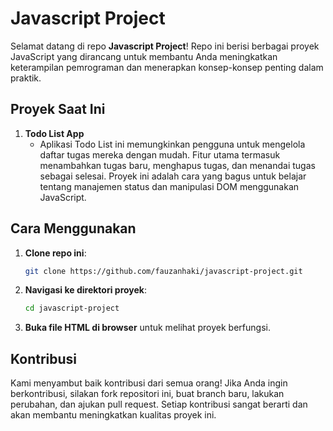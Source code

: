 # Javascript Project

Selamat datang di repo **Javascript Project**! Repo ini berisi berbagai proyek JavaScript yang dirancang untuk membantu Anda meningkatkan keterampilan pemrograman dan menerapkan konsep-konsep penting dalam praktik.

## Proyek Saat Ini

1. **Todo List App**
   - Aplikasi Todo List ini memungkinkan pengguna untuk mengelola daftar tugas mereka dengan mudah. Fitur utama termasuk menambahkan tugas baru, menghapus tugas, dan menandai tugas sebagai selesai. Proyek ini adalah cara yang bagus untuk belajar tentang manajemen status dan manipulasi DOM menggunakan JavaScript.

## Cara Menggunakan

1. **Clone repo ini**:
    ```bash
    git clone https://github.com/fauzanhaki/javascript-project.git
    ```
2. **Navigasi ke direktori proyek**:
    ```bash
    cd javascript-project
    ```
3. **Buka file HTML di browser** untuk melihat proyek berfungsi.

## Kontribusi

Kami menyambut baik kontribusi dari semua orang! Jika Anda ingin berkontribusi, silakan fork repositori ini, buat branch baru, lakukan perubahan, dan ajukan pull request. Setiap kontribusi sangat berarti dan akan membantu meningkatkan kualitas proyek ini.
